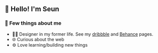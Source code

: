 ## :wave: Hello! I'm Seun

### :round_pushpin: Few things about me

- :man_artist: Designer in my former life. See my [dribbble](https://dribbble.com/SeunAgbede) and [Behance](https://www.behance.net/OluwaseunA) pages.
- :globe_with_meridians: Curious about the web
- :gear: Love learning/building new things
